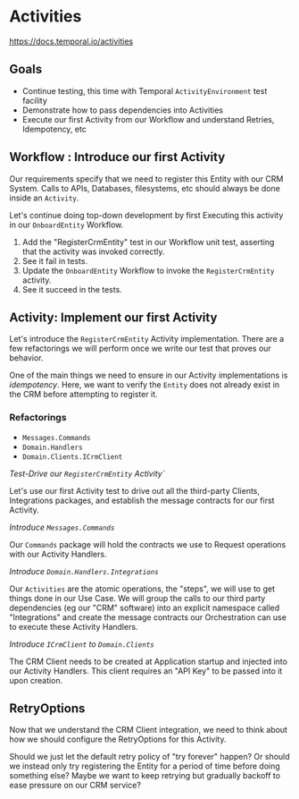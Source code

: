 # Activities

https://docs.temporal.io/activities

## Goals

- Continue testing, this time with Temporal `ActivityEnvironment` test facility
- Demonstrate how to pass dependencies into Activities
- Execute our first Activity from our Workflow and understand Retries, Idempotency, etc

## Workflow : Introduce our first Activity 

Our requirements specify that we need to register this Entity with our CRM System. 
Calls to APIs, Databases, filesystems, etc should always be done inside an `Activity`.

Let's continue doing top-down development by first Executing this activity in our `OnboardEntity` Workflow.

1. Add the "RegisterCrmEntity" test in our Workflow unit test, asserting that the activity was invoked correctly.
2. See it fail in tests.
3. Update the `OnboardEntity` Workflow to invoke the `RegisterCrmEntity` activity.
4. See it succeed in the tests.

## Activity: Implement our first Activity

Let's introduce the `RegisterCrmEntity` Activity implementation.
There are a few refactorings we will perform once we write our test that proves our behavior.

One of the main things we need to ensure in our Activity implementations is _idempotency_.
Here, we want to verify the `Entity` does not already exist in the CRM before attempting to register it.

### Refactorings

- `Messages.Commands`
- `Domain.Handlers`
- `Domain.Clients.ICrmClient`

_Test-Drive our `RegisterCrmEntity` Activity`_

Let's use our first Activity test to drive out all the third-party Clients, Integrations packages,
and establish the message contracts for our first Activity.

_Introduce `Messages.Commands`_

Our `Commands` package will hold the contracts we use to Request operations with our Activity Handlers.

_Introduce `Domain.Handlers.Integrations`_

Our `Activities` are the atomic operations, the "steps", we will use to get things done in our Use Case.
We will group the calls to our third party dependencies (eg our "CRM" software) into an explicit
namespace called "Integrations" and create the message contracts our Orchestration can use to execute 
these Activity Handlers.

_Introduce `ICrmClient` to `Domain.Clients`_

The CRM Client needs to be created at Application startup and injected into our Activity Handlers.
This client requires an "API Key" to be passed into it upon creation.

## RetryOptions

Now that we understand the CRM Client integration, we need to think about how we should configure
the RetryOptions for this Activity. 

Should we just let the default retry policy of "try forever" happen?
Or should we instead only try registering the Entity for a period of time before doing something else?
Maybe we want to keep retrying but gradually backoff to ease pressure on our CRM service?


